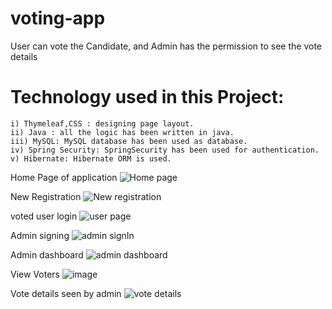 # voting-app
User can vote the Candidate, and Admin has the permission to see the vote details

# Technology used in this Project:
    i) Thymeleaf,CSS : designing page layout.
    ii) Java : all the logic has been written in java.
    iii) MySQL: MySQL database has been used as database.
    iv) Spring Security: SpringSecurity has been used for authentication.
    v) Hibernate: Hibernate ORM is used.

Home Page of application
![Home page](https://github.com/nazir098/voting-app/assets/82276414/a3181196-24b5-46ba-8fb7-13c4e73cd2dd)

New Registration
![New registration](https://github.com/nazir098/voting-app/assets/82276414/ce8caacb-c4ea-455a-96fc-a0ad37b432fb)

voted user login
![user page](https://github.com/nazir098/voting-app/assets/82276414/a24c31c5-b458-4774-b6cb-445f697295d5)

Admin signing
![admin signIn](https://github.com/nazir098/voting-app/assets/82276414/90c0181f-0bb6-47ac-b16b-650a8441f5ad)

Admin dashboard
![admin dashboard](https://github.com/nazir098/voting-app/assets/82276414/420c0438-d372-4a20-9193-936891aa5183)

View Voters 
![image](https://github.com/nazir098/voting-app/assets/82276414/72c1a5bb-ee7c-43d4-86ee-385fd52016b9)


Vote details seen by admin
![vote details](https://github.com/nazir098/voting-app/assets/82276414/bda29188-c60e-452f-ad6f-893e2ce067a3)



